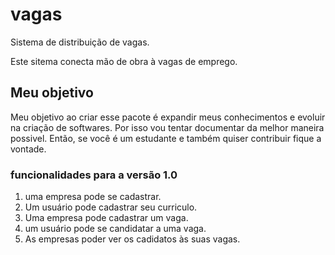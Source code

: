# vagas
Sistema de distribuição de vagas.

Este sitema conecta mão de obra à vagas de emprego.

## Meu objetivo
Meu objetivo ao criar esse pacote é expandir meus conhecimentos e evoluir na criação de softwares. Por isso vou tentar documentar da melhor maneira possivel. Então, se você é um estudante e também quiser contribuir fique a vontade.

### funcionalidades para a versão 1.0

1. uma empresa pode se cadastrar.
2. Um usuário pode cadastrar seu curriculo.
3. Uma empresa pode cadastrar um vaga.
4. um usuário pode se candidatar a uma vaga.
5. As empresas poder ver os cadidatos às suas vagas.

